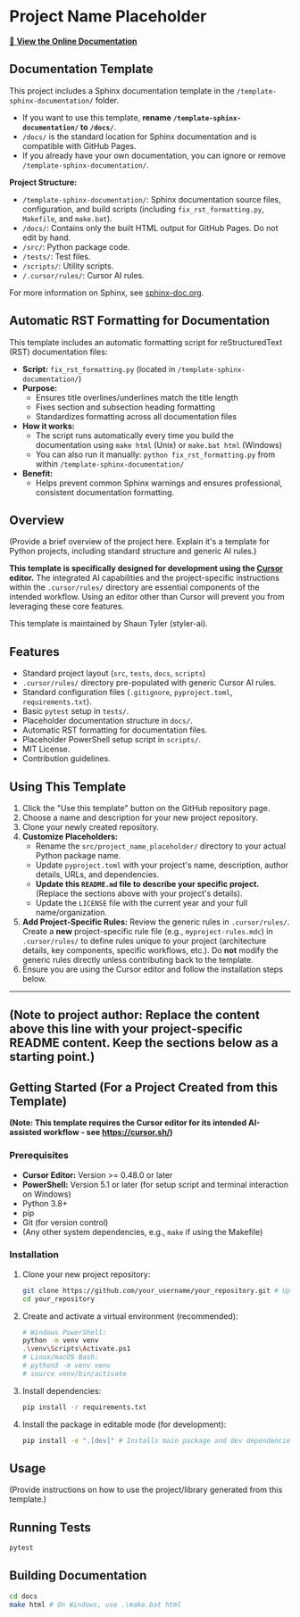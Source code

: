 # Project Name Placeholder

[📖 **View the Online Documentation**](https://styler-ai.github.io/cursor-python-template/index.html)

## Documentation Template

This project includes a Sphinx documentation template in the `/template-sphinx-documentation/` folder.

- If you want to use this template, **rename `/template-sphinx-documentation/` to `/docs/`**.
- `/docs/` is the standard location for Sphinx documentation and is compatible with GitHub Pages.
- If you already have your own documentation, you can ignore or remove `/template-sphinx-documentation/`.

**Project Structure:**

- `/template-sphinx-documentation/`: Sphinx documentation source files, configuration, and build scripts (including `fix_rst_formatting.py`, `Makefile`, and `make.bat`).
- `/docs/`: Contains only the built HTML output for GitHub Pages. Do not edit by hand.
- `/src/`: Python package code.
- `/tests/`: Test files.
- `/scripts/`: Utility scripts.
- `/.cursor/rules/`: Cursor AI rules.

For more information on Sphinx, see [sphinx-doc.org](https://www.sphinx-doc.org/).

## Automatic RST Formatting for Documentation

This template includes an automatic formatting script for reStructuredText (RST) documentation files:

- **Script:** `fix_rst_formatting.py` (located in `/template-sphinx-documentation/`)
- **Purpose:**
  - Ensures title overlines/underlines match the title length
  - Fixes section and subsection heading formatting
  - Standardizes formatting across all documentation files
- **How it works:**
  - The script runs automatically every time you build the documentation using `make html` (Unix) or `make.bat html` (Windows)
  - You can also run it manually: `python fix_rst_formatting.py` from within `/template-sphinx-documentation/`
- **Benefit:**
  - Helps prevent common Sphinx warnings and ensures professional, consistent documentation formatting.

## Overview

(Provide a brief overview of the project here. Explain it's a template for Python projects, including standard structure and generic AI rules.)

**This template is specifically designed for development using the [Cursor](https://cursor.sh/) editor.** The integrated AI capabilities and the project-specific instructions within the `.cursor/rules/` directory are essential components of the intended workflow. Using an editor other than Cursor will prevent you from leveraging these core features.

This template is maintained by Shaun Tyler (styler-ai).

## Features

* Standard project layout (`src`, `tests`, `docs`, `scripts`)
* `.cursor/rules/` directory pre-populated with generic Cursor AI rules.
* Standard configuration files (`.gitignore`, `pyproject.toml`, `requirements.txt`).
* Basic `pytest` setup in `tests/`.
* Placeholder documentation structure in `docs/`.
* Automatic RST formatting for documentation files.
* Placeholder PowerShell setup script in `scripts/`.
* MIT License.
* Contribution guidelines.

## Using This Template

1. Click the "Use this template" button on the GitHub repository page.
2. Choose a name and description for your new project repository.
3. Clone your newly created repository.
4. **Customize Placeholders:**
   * Rename the `src/project_name_placeholder/` directory to your actual Python package name.
   * Update `pyproject.toml` with your project's name, description, author details, URLs, and dependencies.
   * **Update this `README.md` file to describe your specific project.** (Replace the sections above with your project's details).
   * Update the `LICENSE` file with the current year and your full name/organization.
5. **Add Project-Specific Rules:** Review the generic rules in `.cursor/rules/`. Create a **new** project-specific rule file (e.g., `myproject-rules.mdc`) in `.cursor/rules/` to define rules unique to your project (architecture details, key components, specific workflows, etc.). Do **not** modify the generic rules directly unless contributing back to the template.
6. Ensure you are using the Cursor editor and follow the installation steps below.

---
**(Note to project author: Replace the content above this line with your project-specific README content. Keep the sections below as a starting point.)**
---

## Getting Started (For a Project Created from this Template)

**(Note: This template requires the Cursor editor for its intended AI-assisted workflow - see https://cursor.sh/)**

### Prerequisites

*   **Cursor Editor:** Version >= 0.48.0 or later
*   **PowerShell:** Version 5.1 or later (for setup script and terminal interaction on Windows)
*   Python 3.8+
*   pip
*   Git (for version control)
*   (Any other system dependencies, e.g., `make` if using the Makefile)

### Installation

1. Clone your new project repository:
   ```bash
   git clone https://github.com/your_username/your_repository.git # Update URL
   cd your_repository
   ```
2. Create and activate a virtual environment (recommended):
   ```bash
   # Windows PowerShell:
   python -m venv venv
   .\venv\Scripts\Activate.ps1
   # Linux/macOS Bash:
   # python3 -m venv venv
   # source venv/bin/activate
   ```
3. Install dependencies:
   ```bash
   pip install -r requirements.txt
   ```
4. Install the package in editable mode (for development):
   ```bash
   pip install -e ".[dev]" # Installs main package and dev dependencies
   ```

## Usage

(Provide instructions on how to use the project/library generated from this template.)

## Running Tests

```bash
pytest
```

## Building Documentation

```bash
cd docs
make html # On Windows, use .\make.bat html
```